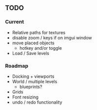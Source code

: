 
## TODO

### Current

- Relative paths for textures
- disable zoom / keys if on imgui window
- move placed objects
  - hotkey and/or toggle
- Load / Save levels

### Roadmap

- Docking + viewports
- World / multiple levels
  - blueprints?
- Grids
- Font resizing
- undo / redo functionality

